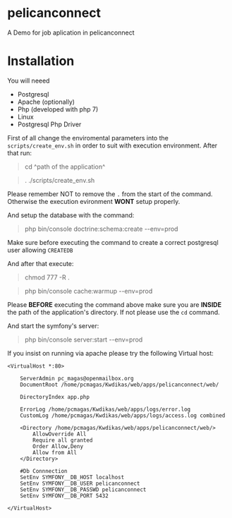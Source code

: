 pelicanconnect
==============

A Demo for job aplication in pelicanconnect

Installation
============

You will neeed

* Postgresql
* Apache (optionally)
* Php (developed with php 7)
* Linux
* Postgresql Php Driver

First of all change the enviromental parameters into the `scripts/create_env.sh` in order to suit with execution environment. After that run:

> cd ^path of the application^

> . ./scripts/create_env.sh

Please remember NOT to remove the `.` from the start of the command. Otherwise the execution evironment __WONT__ setup properly.

And setup the database with the command:

> php bin/console doctrine:schema:create --env=prod

Make sure before executing the command to create a correct postgresql user allowing `CREATEDB`

And after that execute:

> chmod 777 -R .

> php bin/console cache:warmup --env=prod

Please __BEFORE__ executing the command above make sure you are __INSIDE__ the path of the application's directory.
If not please use the `cd` command.

And start the symfony's server:

> php bin/console server:start --env=prod

If you insist on running via apache please try the following Virtual host:

````````````````````
<VirtualHost *:80>

	ServerAdmin pc_magas@openmailbox.org
	DocumentRoot /home/pcmagas/Kwdikas/web/apps/pelicanconnect/web/

	DirectoryIndex app.php

	ErrorLog /home/pcmagas/Kwdikas/web/apps/logs/error.log
	CustomLog /home/pcmagas/Kwdikas/web/apps/logs/access.log combined

	<Directory /home/pcmagas/Kwdikas/web/apps/pelicanconnect/web/>
		AllowOverride All
		Require all granted
		Order Allow,Deny
		Allow from All
	</Directory>

	#Db Connnection
	SetEnv SYMFONY__DB_HOST localhost
	SetEnv SYMFONY__DB_USER pelicanconnect
	SetEnv SYMFONY__DB_PASSWD pelicanconnect
	SetEnv SYMFONY__DB_PORT 5432

</VirtualHost>
````````````````````
